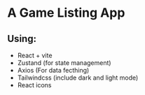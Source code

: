 # A Game Listing App

## Using:
- React + vite
- Zustand (for state management)
- Axios (For data fecthing)
- Tailwindcss (include dark and light mode)
- React icons